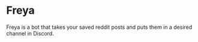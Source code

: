# Freya
Freya is a bot that takes your saved reddit posts and puts them in a desired channel in Discord.
